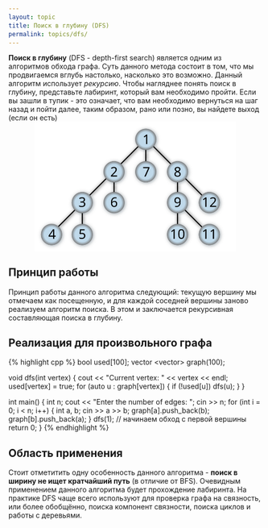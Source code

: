 ```yaml
---
layout: topic
title: Поиск в глубину (DFS)
permalink: topics/dfs/
---
```

**Поиск в глубину** (DFS - depth-first search) является одним из алгоритмов обхода графа. Суть данного метода состоит в том, что мы продвигаемся вглубь настолько, насколько это возможно. Данный алгоритм использует *рекурсию*. Чтобы нагляднее понять поиск в глубину, представьте лабиринт, который вам необходимо пройти. Если вы зашли в тупик - это означает, что вам необходимо вернуться на шаг назад и пойти далее, таким образом, рано или позно, вы найдете выход (если он есть)
<img style="display: block; margin: auto; width: 400px" src="./dfs.svg" />
## Принцип работы
Принцип работы данного алгоритма следующий: текущую вершину мы отмечаем как посещенную, и для каждой соседней вершины заново реализуем алгоритм поиска. В этом и заключается рекурсивная составляющая поиска в глубину.

## Реализация для произвольного графа
{% highlight cpp %}
bool used[100];
vector <vector<int>> graph(100);

void dfs(int vertex)
{
	cout << "Current vertex: " << vertex << endl;
	used[vertex] = true;
	for (auto u : graph[vertex])
	{
		if (!used[u])
			dfs(u);
	}
}

int main()
{
	int n;
	cout << "Enter the number of edges: ";
	cin >> n;
	for (int i = 0; i < n; i++)
	{
		int a, b;
		cin >> a >> b;
		graph[a].push_back(b);
		graph[b].push_back(a);
	}
	dfs(1); // начинаем обход с первой вершины
	return 0;
}
{% endhighlight %}

## Область применения
Стоит отметитить одну особенность данного алгоритма - **поиск в ширину не ищет кратчайший путь** (в отличие от BFS). Очевидным применением данного алгоритма будет прохождение лабиринта. На практике DFS чаще всего используют для проверка графа на связность, или более обобщённо, поиска компонент связности, поиска циклов и работы с деревьями.
